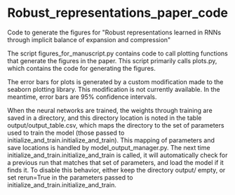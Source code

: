 # Robust_representations_paper_code
Code to generate the figures for "Robust representations learned in RNNs through implicit balance of expansion and compression"

The script figures_for_manuscript.py contains code to call plotting functions that generate the figures in the paper. This script primarily calls plots.py, which contains the code for generating the figures.

The error bars for plots is generated by a custom modification made to the seaborn plotting library. This modification is not currently available. In the meantime, error bars are 95% confidence intervals.

When the neural networks are trained, the weights through training are saved in a directory, and this directory location is noted in the table output/output_table.csv, which maps the directory to the set of parameters used to train the model (those passed to initialize_and_train.initialize_and_train). This mapping of parameters and save locations is handled by model_output_manager.py. The next time initialize_and_train.initialize_and_train is called, it will automatically check for a previous run that matches that set of parameters, and load the model if it finds it. To disable this behavior, either keep the directory output/ empty, or set rerun=True in the parameters passed to initialize_and_train.initialize_and_train.
